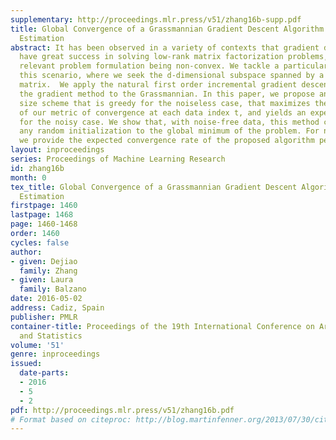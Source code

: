 ```yaml
---
supplementary: http://proceedings.mlr.press/v51/zhang16b-supp.pdf
title: Global Convergence of a Grassmannian Gradient Descent Algorithm for Subspace
  Estimation
abstract: It has been observed in a variety of contexts that gradient descent methods
  have great success in solving low-rank matrix factorization problems, despite the
  relevant problem formulation being non-convex. We tackle a particular instance of
  this scenario, where we seek the d-dimensional subspace spanned by a streaming data
  matrix.  We apply the natural first order incremental gradient descent method, constraining
  the gradient method to the Grassmannian. In this paper, we propose an adaptive step
  size scheme that is greedy for the noiseless case, that maximizes the improvement
  of our metric of convergence at each data index t, and yields an expected improvement
  for the noisy case. We show that, with noise-free data, this method converges from
  any random initialization to the global minimum of the problem. For noisy data,
  we provide the expected convergence rate of the proposed algorithm per iteration.
layout: inproceedings
series: Proceedings of Machine Learning Research
id: zhang16b
month: 0
tex_title: Global Convergence of a Grassmannian Gradient Descent Algorithm for Subspace
  Estimation
firstpage: 1460
lastpage: 1468
page: 1460-1468
order: 1460
cycles: false
author:
- given: Dejiao
  family: Zhang
- given: Laura
  family: Balzano
date: 2016-05-02
address: Cadiz, Spain
publisher: PMLR
container-title: Proceedings of the 19th International Conference on Artificial Intelligence
  and Statistics
volume: '51'
genre: inproceedings
issued:
  date-parts:
  - 2016
  - 5
  - 2
pdf: http://proceedings.mlr.press/v51/zhang16b.pdf
# Format based on citeproc: http://blog.martinfenner.org/2013/07/30/citeproc-yaml-for-bibliographies/
---
```

